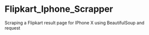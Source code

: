 # Flipkart_Iphone_Scrapper
Scraping a Flipkart result page for IPhone X using BeautifulSoup and request
